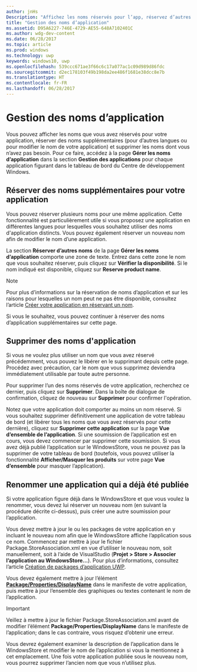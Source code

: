 ```yaml
---
author: jnHs
Description: "Affichez les noms réservés pour l’app, réservez d’autres noms (pour d’autres langues ou pour changer le nom de l’app) et supprimez les noms réservés inutiles."
title: "Gestion des noms d’application"
ms.assetid: D95A6227-746E-4729-AE55-648A7102401C
ms.author: wdg-dev-content
ms.date: 06/28/2017
ms.topic: article
ms.prod: windows
ms.technology: uwp
keywords: windows10, uwp
ms.openlocfilehash: 539ccc671ae3f66c6c17a077ac1c09d989d86fdc
ms.sourcegitcommit: d2ec178103f49b198da2ee486f1681e38dcc8e7b
ms.translationtype: HT
ms.contentlocale: fr-FR
ms.lasthandoff: 06/28/2017
---
```

# <a name="manage-app-names"></a>Gestion des noms d’application


Vous pouvez afficher les noms que vous avez réservés pour votre application, réserver des noms supplémentaires (pour d’autres langues ou pour modifier le nom de votre application) et supprimer les noms dont vous n’avez pas besoin. Pour ce faire, accédez à la page **Gérer les noms d’application** dans la section **Gestion des applications** pour chaque application figurant dans le tableau de bord du Centre de développement Windows.

## <a name="reserve-additional-names-for-your-app"></a>Réserver des noms supplémentaires pour votre application

Vous pouvez réserver plusieurs noms pour une même application. Cette fonctionnalité est particulièrement utile si vous proposez une application en différentes langues pour lesquelles vous souhaitez utiliser des noms d'application distincts. Vous pouvez également réserver un nouveau nom afin de modifier le nom d’une application.

La section **Réserver d’autres noms** de la page **Gérer les noms d’application** comporte une zone de texte. Entrez dans cette zone le nom que vous souhaitez réserver, puis cliquez sur **Vérifier la disponibilité**. Si le nom indiqué est disponible, cliquez sur **Reserve product name**.

> [!NOTE]
> Pour plus d’informations sur la réservation de noms d’application et sur les raisons pour lesquelles un nom peut ne pas être disponible, consultez l’article [Créer votre application en réservant un nom](create-your-app-by-reserving-a-name.md).

Si vous le souhaitez, vous pouvez continuer à réserver des noms d’application supplémentaires sur cette page.

## <a name="delete-app-names"></a>Supprimer des noms d'application

Si vous ne voulez plus utiliser un nom que vous avez réservé précédemment, vous pouvez le libérer en le supprimant depuis cette page. Procédez avec précaution, car le nom que vous supprimez deviendra immédiatement utilisable par toute autre personne.

Pour supprimer l’un des noms réservés de votre application, recherchez ce dernier, puis cliquez sur **Supprimer**. Dans la boîte de dialogue de confirmation, cliquez de nouveau sur **Supprimer** pour confirmer l'opération.

Notez que votre application doit comporter au moins un nom réservé. Si vous souhaitez supprimer définitivement une application de votre tableau de bord (et libérer tous les noms que vous avez réservés pour cette dernière), cliquez sur **Supprimer cette application** sur la page **Vue d’ensemble de l’application**. Si une soumission de l’application est en cours, vous devez commencer par supprimer cette soumission. Si vous avez déjà publié l’application sur le WindowsStore, vous ne pouvez pas la supprimer de votre tableau de bord (toutefois, vous pouvez utiliser la fonctionnalité **Afficher/Masquer les produits** sur votre page **Vue d’ensemble** pour masquer l’application). 

## <a name="rename-an-app-that-has-already-been-published"></a>Renommer une application qui a déjà été publiée

Si votre application figure déjà dans le WindowsStore et que vous voulez la renommer, vous devez lui réserver un nouveau nom (en suivant la procédure décrite ci-dessus), puis créer une autre soumission pour l’application.

Vous devez mettre à jour le ou les packages de votre application en y incluant le nouveau nom afin que le WindowsStore affiche l’application sous ce nom. Commencez par mettre à jour le fichier Package.StoreAssociation.xml en vue d’utiliser le nouveau nom, soit manuellement, soit à l’aide de VisualStudio (**Projet > Store > Associer l’application au WindowsStore...**). Pour plus d’informations, consultez l’article [Création de packages d’application UWP](../packaging/packaging-uwp-apps.md).

Vous devez également mettre à jour l’élément [**Package/Properties/DisplayName**](https://docs.microsoft.com/uwp/schemas/appxpackage/appxmanifestschema/element-1-displayname) dans le manifeste de votre application, puis mettre à jour l’ensemble des graphiques ou textes contenant le nom de l’application. 

> [!IMPORTANT]
> Veillez à mettre à jour le fichier Package.StoreAssociation.xml avant de modifier l’élément **Package/Properties/DisplayName** dans le manifeste de l’application; dans le cas contraire, vous risquez d’obtenir une erreur.

Vous devrez également examiner la description de l’application dans le WindowsStore et modifier le nom de l’application si vous la mentionnez à cet emplacement. Une fois votre application publiée sous le nouveau nom, vous pourrez supprimer l’ancien nom que vous n’utilisez plus.

 

 




